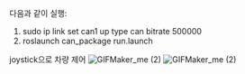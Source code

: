 다음과 같이 실행:
1. sudo ip link set can1 up type can bitrate 500000
2. roslaunch can_package run.launch


joystick으로 차량 제어 
![GIFMaker_me (2)](https://github.com/argan719/Niro-can/assets/64789601/5b4edd95-962a-4225-b485-630cb5220f70)
![GIFMaker_me (2)](https://github.com/argan719/Niro-can/assets/64789601/4de52dea-71e0-4087-83af-dbbe70612fb5)
